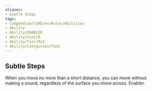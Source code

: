```yaml
---
aliases:
- Subtle Steps
tags:
- Compendium/CSRD/en/Rules/Abilities
- Ability
- Ability/ENABLER
- Ability/Cost/0
- Ability/Tier/Mid
- Ability/Categories/Task
---
```


  
## Subtle Steps  
When you move no more than a short distance, you can move without making a sound, regardless of the surface you move across. Enabler.